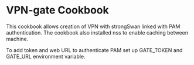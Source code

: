 VPN-gate Cookbook
=================
This cookbook allows creation of VPN with strongSwan linked with PAM authentication. The cookbook also installed nss to enable caching between machine.

To add token and web URL to authenticate PAM set up GATE_TOKEN and GATE_URL environment variable.

